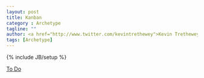 ```yaml
---
layout: post
title: Kanban
category : Archetype
tagline: ""
author: <a href="http://www.twitter.com/kevintrethewey">Kevin Trethewey</a>
tags: [Archetype]
---
```

{% include JB/setup %}

[To Do](/explanation/TODO)
